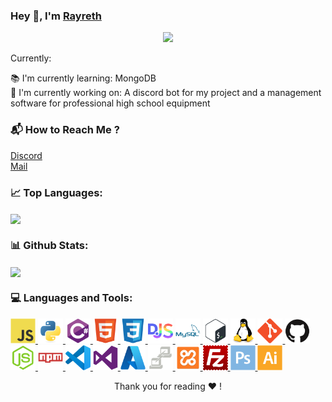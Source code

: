 ### Hey 👋, I'm [Rayreth](https://rayreth.me/)
<p align="center">
<img src="https://readme-typing-svg.herokuapp.com/?font=Fira+Code&duration=3000&pause=1000&color=E7F748&center=true&width=435&lines=Developper+javascript;Hot+chocolate+addict;Discord+power+user">
</p>
<p align="left">
Currently:
</p>
<p aling="center">
📚 I'm currently learning: MongoDB <br>🚧 I'm currently working on: A discord bot for my project and a management software for professional high school equipment</br>
 </p>
<h3 align="left">📬 How to Reach Me ?</h3>
<a href="https://discord.com/users/477869784932024321">Discord</a>
<br><a href="mailto:contactrayreth@gmail.com">Mail</a>
<h3 align="left">📈 Top Languages: </h3>
<a>
  <img align="center" src="https://github-readme-stats.vercel.app/api/top-langs/?username=arayreth&theme=dracula"/>
</a>
<h3>📊 Github Stats: </h3>
<a>
  <img align="center" src="https://github-readme-stats.vercel.app/api?username=arayreth&show_icons=true&theme=dracula"/>
</a>
<div class="tool">
<h3 align="left">💻 Languages and Tools: </h3>
<a href="https://developer.mozilla.org/fr/docs/Web/JavaScript" > <img src="https://github.com/devicons/devicon/blob/master/icons/javascript/javascript-original.svg" target="_blank" rel="noreferrer" alt="javaScript" width="40" height="40"/>
<a href="https://www.python.org/" > <img src="https://github.com/devicons/devicon/blob/master/icons/python/python-original.svg" target="_blank" rel="noreferrer" alt="python" width="40" height="40"/>
<a href="https://learn.microsoft.com/en-us/dotnet/csharp/" > <img src="https://github.com/devicons/devicon/blob/master/icons/csharp/csharp-original.svg" target="_blank" rel="noreferrer" alt="csharp" width="40" height="40"/>
<a href="https://developer.mozilla.org/fr/docs/Glossary/HTML5" > <img src="https://github.com/devicons/devicon/blob/master/icons/html5/html5-original.svg" target="_blank" rel="noreferrer" alt="html5" width="40" height="40"/>
 <a href="https://developer.mozilla.org/fr/docs/Web/CSS" > <img src="https://github.com/devicons/devicon/blob/master/icons/css3/css3-original.svg" target="_blank" rel="noreferrer" alt="css3" width="40" height="40"/>
<a href="https://discord.js.org/#/" > <img src="https://github.com/devicons/devicon/blob/master/icons/discordjs/discordjs-original.svg" target="_blank" rel="noreferrer" alt="Discord js" width="40" height="40"/>
<a href="www.mysql.com" > <img src="https://github.com/devicons/devicon/blob/master/icons/mysql/mysql-plain-wordmark.svg" target="_blank" rel="noreferrer" alt="My SQL" width="40" height="40"/>
<a href="https://fr.wikibooks.org/wiki/Programmation_Bash/Notions_essentielles_du_shell_bash" > <img src="https://github.com/devicons/devicon/blob/master/icons/bash/bash-original.svg" target="_blank" rel="noreferrer" alt="bash" width="40" height="40"/>
<a href="https://academy.hackthebox.com/module/18/section/94" > <img src="https://github.com/devicons/devicon/blob/master/icons/linux/linux-original.svg" target="_blank" rel="noreferrer" alt="linux" width="40" height="40"/>
<a href="https://git-scm.com/" > <img src="https://github.com/devicons/devicon/blob/master/icons/git/git-original.svg" target="_blank" rel="noreferrer" alt="git" width="40" height="40"/>
<a href="https://github.com/" > <img src="https://github.com/devicons/devicon/blob/master/icons/github/github-original.svg" target="_blank" rel="noreferrer" alt="github" width="40" height="40"/>
<a href="wwww.nodejs.org"> <img src="https://github.com/devicons/devicon/blob/master/icons/nodejs/nodejs-original.svg" target="_blank" rel="noreferrer" alt="Node js" width="40" height="40"/>
<a href="www.npmjs.com"> <img src="https://github.com/devicons/devicon/blob/master/icons/npm/npm-original-wordmark.svg" target="_blank" rel="noreferrer" alt="NPM" width="40" height="40"/> 
<a href="https://code.visualstudio.com/" > <img src="https://github.com/devicons/devicon/blob/master/icons/vscode/vscode-original.svg" target="_blank" rel="noreferrer" alt="Visual Studio Code" width="40" height="40"/>
<a href="https://visualstudio.microsoft.com/" > <img src="https://github.com/devicons/devicon/blob/master/icons/visualstudio/visualstudio-plain.svg" target="_blank" rel="noreferrer" alt="Visual Studio" width="40" height="40"/>
<a href="www.azure.com" > <img src="https://github.com/devicons/devicon/blob/master/icons/azure/azure-original.svg" target="_blank" rel="noreferrer" alt="Microsoft Azure" width="40" height="40"/>
<a href="https://www.putty.org/" > <img src="https://github.com/devicons/devicon/blob/master/icons/putty/putty-plain.svg" target="_blank" rel="noreferrer" alt="Putty" width="40" height="40"/>
<a href="https://www.apachefriends.org/index.html" > <img src="https://github.com/cm3z4/xampp.desktop/blob/master/xampp.png" target="_blank" rel="noreferrer" alt="XAMPP" width="40" height="40"/>
<a href="www.filezilla-project.org" > <img src="https://github.com/devicons/devicon/blob/master/icons/filezilla/filezilla-plain.svg" target="_blank" rel="noreferrer" alt="filezilla" width="40" height="40"/>
<a href="https://www.adobe.com/products/photoshop.html" > <img src="https://github.com/devicons/devicon/blob/master/icons/photoshop/photoshop-plain.svg" target="_blank" rel="noreferrer" alt="Photoshop" width="40" height="40"/>
<a href="https://www.adobe.com/products/illustrator.html" > <img src="https://github.com/devicons/devicon/blob/master/icons/illustrator/illustrator-plain.svg" target="_blank" rel="noreferrer" alt="adobe illustrator" width="40" height="40"/>
</a>
</div>
<div class="thank">
<p align="center">Thank you for reading ❤️ !</p>
</div>
